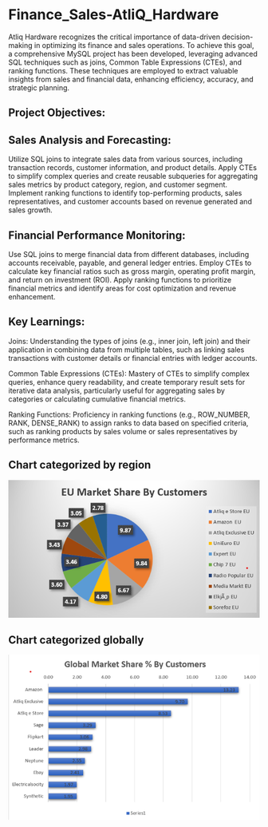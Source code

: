 # Finance_Sales-AtliQ_Hardware
Atliq Hardware recognizes the critical importance of data-driven decision-making in optimizing its finance and sales operations. To achieve this goal, a comprehensive MySQL project has been developed, leveraging advanced SQL techniques such as joins, Common Table Expressions (CTEs), and ranking functions. These techniques are employed to extract valuable insights from sales and financial data, enhancing efficiency, accuracy, and strategic planning.

## Project Objectives:

## Sales Analysis and Forecasting:

Utilize SQL joins to integrate sales data from various sources, including transaction records, customer information, and product details.
Apply CTEs to simplify complex queries and create reusable subqueries for aggregating sales metrics by product category, region, and customer segment.
Implement ranking functions to identify top-performing products, sales representatives, and customer accounts based on revenue generated and sales growth.

## Financial Performance Monitoring:

Use SQL joins to merge financial data from different databases, including accounts receivable, payable, and general ledger entries.
Employ CTEs to calculate key financial ratios such as gross margin, operating profit margin, and return on investment (ROI).
Apply ranking functions to prioritize financial metrics and identify areas for cost optimization and revenue enhancement.

## Key Learnings:
Joins: Understanding the types of joins (e.g., inner join, left join) and their application in combining data from multiple tables, such as linking sales transactions with customer details or financial entries with ledger accounts.

Common Table Expressions (CTEs): Mastery of CTEs to simplify complex queries, enhance query readability, and create temporary result sets for iterative data analysis, particularly useful for aggregating sales by categories or calculating cumulative financial metrics.

Ranking Functions: Proficiency in ranking functions (e.g., ROW_NUMBER, RANK, DENSE_RANK) to assign ranks to data based on specified criteria, such as ranking products by sales volume or sales representatives by performance metrics.

## Chart categorized by region
<img src = 'https://github.com/mounikak2001/Finance_Sales-AtliQ_Hardware/blob/main/Byregion.png'>

## Chart categorized globally
<img src = 'https://github.com/mounikak2001/Finance_Sales-AtliQ_Hardware/blob/main/Bycustomers.png'>
